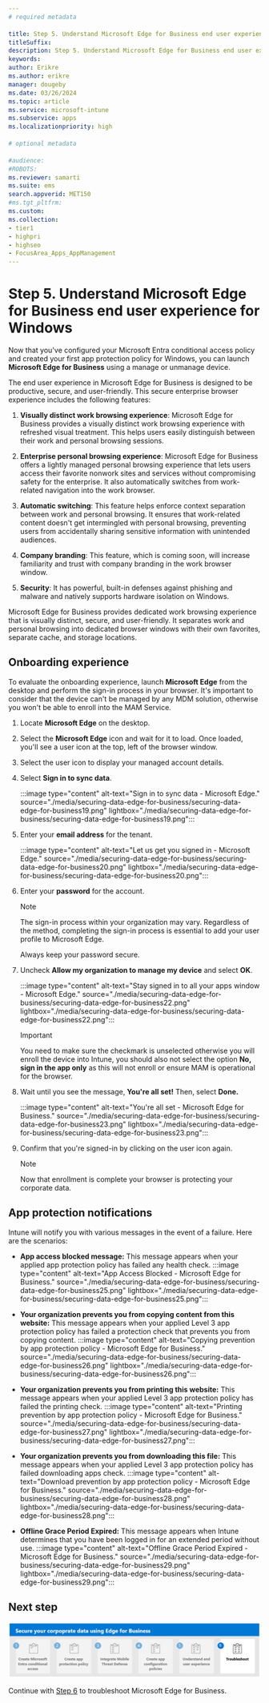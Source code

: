 ```yaml
---
# required metadata

title: Step 5. Understand Microsoft Edge for Business end user experience for Windows
titleSuffix:
description: Step 5. Understand Microsoft Edge for Business end user experience Windows.
keywords:
author: Erikre
ms.author: erikre
manager: dougeby
ms.date: 03/26/2024
ms.topic: article
ms.service: microsoft-intune
ms.subservice: apps
ms.localizationpriority: high

# optional metadata

#audience:
#ROBOTS: 
ms.reviewer: samarti
ms.suite: ems
search.appverid: MET150
#ms.tgt_pltfrm:
ms.custom: 
ms.collection:
- tier1
- highpri
- highseo
- FocusArea_Apps_AppManagement
---
```


# Step 5. Understand Microsoft Edge for Business end user experience for Windows

Now that you've configured your Microsoft Entra conditional access policy and created your first app protection policy for Windows, you can launch **Microsoft Edge for Business** using a manage or unmanage device.

The end user experience in Microsoft Edge for Business is designed to be productive, secure, and user-friendly. This secure enterprise browser experience includes the following features:

1. **Visually distinct work browsing experience**: Microsoft Edge for Business provides a visually distinct work browsing experience with refreshed visual treatment. This helps users easily distinguish between their work and personal browsing sessions.

2. **Enterprise personal browsing experience**: Microsoft Edge for Business offers a lightly managed personal browsing experience that lets users access their favorite nonwork sites and services without compromising safety for the enterprise. It also automatically switches from work-related navigation into the work browser.

3. **Automatic switching**: This feature helps enforce context separation between work and personal browsing. It ensures that work-related content doesn't get intermingled with personal browsing, preventing users from accidentally sharing sensitive information with unintended audiences.

4. **Company branding**: This feature, which is coming soon, will increase familiarity and trust with company branding in the work browser window.

5. **Security**: It has powerful, built-in defenses against phishing and malware and natively supports hardware isolation on Windows.

Microsoft Edge for Business provides dedicated work browsing experience that is visually distinct, secure, and user-friendly. It separates work and personal browsing into dedicated browser windows with their own favorites, separate cache, and storage locations.

## Onboarding experience

To evaluate the onboarding experience, launch **Microsoft Edge** from the desktop and perform the sign-in process in your browser. It's important to consider that the device can't be managed by any MDM solution, otherwise you won't be able to enroll into the MAM Service.

1. Locate **Microsoft Edge** on the desktop.
2. Select the **Microsoft Edge** icon and wait for it to load. Once loaded, you'll see a user icon at the top, left of the browser window.
3. Select the user icon to display your managed account details.
4. Select **Sign in to sync data**.

    :::image type="content" alt-text="Sign in to sync data  -  Microsoft Edge." source="./media/securing-data-edge-for-business/securing-data-edge-for-business19.png" lightbox="./media/securing-data-edge-for-business/securing-data-edge-for-business19.png":::

5. Enter your **email address** for the tenant.

    :::image type="content" alt-text="Let us get you signed in  -  Microsoft Edge." source="./media/securing-data-edge-for-business/securing-data-edge-for-business20.png" lightbox="./media/securing-data-edge-for-business/securing-data-edge-for-business20.png":::

6. Enter your **password** for the account.

	> [!NOTE] 
	> The sign-in process within your organization may vary. Regardless of the method, completing the sign-in process is essential to add your user profile to Microsoft Edge.
    >
    > Always keep your password secure.

7. Uncheck **Allow my organization to manage my device** and select **OK**.

	:::image type="content" alt-text="Stay signed in to all your apps window  -  Microsoft Edge." source="./media/securing-data-edge-for-business/securing-data-edge-for-business22.png" lightbox="./media/securing-data-edge-for-business/securing-data-edge-for-business22.png":::

    > [!IMPORTANT] 
    > You need to make sure the checkmark is unselected otherwise you will enroll the device into Intune, you should also not select the option **No, sign in the app only** as this will not enroll or ensure MAM is operational for the browser.

8. Wait until you see the message, **You're all set!** Then, select **Done.**

	:::image type="content" alt-text="You're all set  -  Microsoft Edge for Business." source="./media/securing-data-edge-for-business/securing-data-edge-for-business23.png" lightbox="./media/securing-data-edge-for-business/securing-data-edge-for-business23.png":::

9. Confirm that you're signed-in by clicking on the user icon again.

	> [!NOTE]
	> Now that enrollment is complete your browser is protecting your corporate data.

## App protection notifications

Intune will notify you with various messages in the event of a failure. Here are the scenarios:

- **App access blocked message:** This message appears when your applied app protection policy has failed any health check.
    :::image type="content" alt-text="App Access Blocked - Microsoft Edge for Business." source="./media/securing-data-edge-for-business/securing-data-edge-for-business25.png" lightbox="./media/securing-data-edge-for-business/securing-data-edge-for-business25.png":::

- **Your organization prevents you from copying content from this website:** This message appears when your applied Level 3 app protection policy has failed a protection check that prevents you from copying content.
    :::image type="content" alt-text="Copying prevention by app protection policy - Microsoft Edge for Business." source="./media/securing-data-edge-for-business/securing-data-edge-for-business26.png" lightbox="./media/securing-data-edge-for-business/securing-data-edge-for-business26.png":::

- **Your organization prevents you from printing this website:** This message appears when your applied Level 3 app protection policy has failed the printing check.
    :::image type="content" alt-text="Printing prevention by app protection policy - Microsoft Edge for Business." source="./media/securing-data-edge-for-business/securing-data-edge-for-business27.png" lightbox="./media/securing-data-edge-for-business/securing-data-edge-for-business27.png":::

- **Your organization prevents you from downloading this file:** This message appears when your applied Level 3 app protection policy has failed downloading apps check.
    :::image type="content" alt-text="Download prevention by app protection policy - Microsoft Edge for Business." source="./media/securing-data-edge-for-business/securing-data-edge-for-business28.png" lightbox="./media/securing-data-edge-for-business/securing-data-edge-for-business28.png":::

- **Offline Grace Period Expired:** This message appears when Intune determines that you have been logged in for an extended period without use.
    :::image type="content" alt-text="Offline Grace Period Expired - Microsoft Edge for Business." source="./media/securing-data-edge-for-business/securing-data-edge-for-business29.png" lightbox="./media/securing-data-edge-for-business/securing-data-edge-for-business29.png":::

## Next step

[![Step 6 to troubleshoot Microsoft Edge for Business.](./media/securing-data-edge-for-business/securing-data-edge-for-business-steps-06.png)](mamedge-6-troubleshoot.md)

Continue with [Step 6](mamedge-6-troubleshoot.md) to troubleshoot Microsoft Edge for Business.